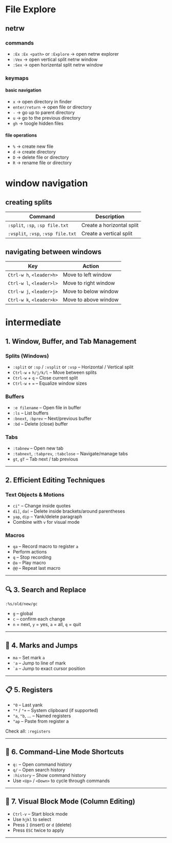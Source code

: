 # File Explore

## netrw

### commands

- `:Ex` `:Ex <path>` or `:Explore` -> open netrw explorer
- `:Vex` -> open vertical split netrw window
- `:Sex` -> open horizental split netrw window

### keymaps

#### basic navigation

- `x` -> open directory in finder
- `enter/return` -> open file or directory
- `-` -> go up to parent directory
- `u` -> go to the previous directory
- `gh` -> toogle hidden files

#### file operations

- `%` -> create new file
- `d` -> create directory
- `D` -> delete file or directory
- `R` -> rename file or directory

# window navigation

## creating splits

| Command                            | Description               |
| ---------------------------------- | ------------------------- |
| `:split`, `:sp`, `:sp file.txt`    | Create a horizontal split |
| `:vsplit`, `:vsp`, `:vsp file.txt` | Create a vertical split   |

## navigating between windows

| Key                      | Action               |
| ------------------------ | -------------------- |
| `Ctrl-w h`, `<leader>h>` | Move to left window  |
| `Ctrl-w l`, `<leader>l>` | Move to right window |
| `Ctrl-w j`, `<leader>j>` | Move to below window |
| `Ctrl-w k`, `<leader>k>` | Move to above window |

# intermediate

## 1. Window, Buffer, and Tab Management

### Splits (Windows)

- `:split` or `:sp` / `:vsplit` or `:vsp` – Horizontal / Vertical split
- `Ctrl-w` + `h/j/k/l` – Move between splits
- `Ctrl-w` + `q` – Close current split
- `Ctrl-w` + `=` – Equalize window sizes

### Buffers

- `:e filename` – Open file in buffer
- `:ls` – List buffers
- `:bnext`, `:bprev` – Next/previous buffer
- `:bd` – Delete (close) buffer

### Tabs

- `:tabnew` – Open new tab
- `:tabnext`, `:tabprev`, `:tabclose` – Navigate/manage tabs
- `gt`, `gT` – Tab next / tab previous

---

## 2. Efficient Editing Techniques

### Text Objects & Motions

- `ci"` – Change inside quotes
- `di]`, `da(` – Delete inside brackets/around parentheses
- `yap`, `dip` – Yank/delete paragraph
- Combine with `v` for visual mode

### Macros

- `qa` – Record macro to register `a`
- Perform actions
- `q` – Stop recording
- `@a` – Play macro
- `@@` – Repeat last macro

---

## 🔍 3. Search and Replace

```vim
:%s/old/new/gc
```

- `g` – global
- `c` – confirm each change
- `n` = next, `y` = yes, `a` = all, `q` = quit

---

## 📌 4. Marks and Jumps

- `ma` – Set mark `a`
- `'a` – Jump to line of mark
- `` `a `` – Jump to exact cursor position

---

## 📋 5. Registers

- `"0` – Last yank
- `"*` / `"+` – System clipboard (if supported)
- `"a`, `"b`, ... – Named registers
- `"ap` – Paste from register a

Check all: `:registers`

---

## 🧠 6. Command-Line Mode Shortcuts

- `q:` – Open command history
- `q/` – Open search history
- `:history` – Show command history
- Use `<Up>` / `<Down>` to cycle through commands

---

## 🔲 7. Visual Block Mode (Column Editing)

- `Ctrl-v` – Start block mode
- Use `hjkl` to select
- Press `I` (insert) or `d` (delete)
- Press `ESC` twice to apply

---
